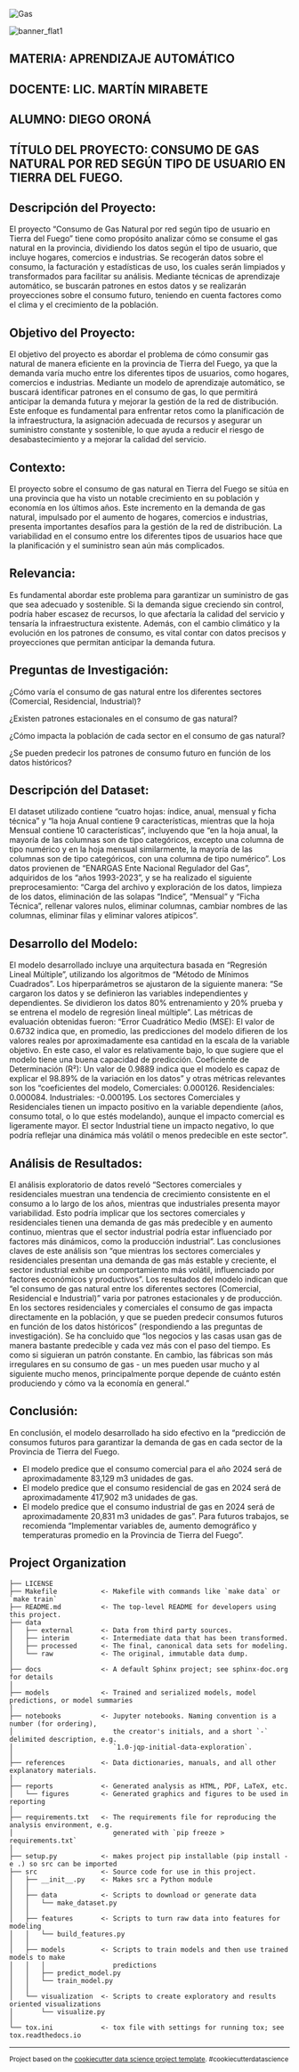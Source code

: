 ![Gas](https://github.com/user-attachments/assets/191ee540-9b02-43f1-9dd9-8c7f95c6ca0d)

![banner_flat1](https://github.com/user-attachments/assets/81259883-b2bd-4db5-bf90-547c8d3d96af)

## MATERIA: APRENDIZAJE AUTOMÁTICO
## DOCENTE: LIC. MARTÍN MIRABETE
## ALUMNO: DIEGO ORONÁ
## TÍTULO DEL PROYECTO: CONSUMO DE GAS NATURAL POR RED SEGÚN TIPO DE USUARIO EN TIERRA DEL FUEGO.

## Descripción del Proyecto:
El proyecto “Consumo de Gas Natural por red según tipo de usuario en Tierra del Fuego” tiene como propósito analizar cómo se consume el gas natural en la provincia, dividiendo los datos según el tipo de usuario, que incluye hogares, comercios e industrias. Se recogerán datos sobre el consumo, la facturación y estadísticas de uso, los cuales serán limpiados y transformados para facilitar su análisis. Mediante técnicas de aprendizaje automático, se buscarán patrones en estos datos y se realizarán proyecciones sobre el consumo futuro, teniendo en cuenta factores como el clima y el crecimiento de la población.

## Objetivo del Proyecto:
El objetivo del proyecto es abordar el problema de cómo consumir gas natural de manera eficiente en la provincia de Tierra del Fuego, ya que la demanda varía mucho entre los diferentes tipos de usuarios, como hogares, comercios e industrias. Mediante un modelo de aprendizaje automático, se buscará identificar patrones en el consumo de gas, lo que permitirá anticipar la demanda futura y mejorar la gestión de la red de distribución. Este enfoque es fundamental para enfrentar retos como la planificación de la infraestructura, la asignación adecuada de recursos y asegurar un suministro constante y sostenible, lo que ayuda a reducir el riesgo de desabastecimiento y a mejorar la calidad del servicio.

## Contexto:
El proyecto sobre el consumo de gas natural en Tierra del Fuego se sitúa en una provincia que ha visto un notable crecimiento en su población y economía en los últimos años. Este incremento en la demanda de gas natural, impulsado por el aumento de hogares, comercios e industrias, presenta importantes desafíos para la gestión de la red de distribución. La variabilidad en el consumo entre los diferentes tipos de usuarios hace que la planificación y el suministro sean aún más complicados.

## Relevancia:
Es fundamental abordar este problema para garantizar un suministro de gas que sea adecuado y sostenible. Si la demanda sigue creciendo sin control, podría haber escasez de recursos, lo que afectaría la calidad del servicio y tensaría la infraestructura existente. Además, con el cambio climático y la evolución en los patrones de consumo, es vital contar con datos precisos y proyecciones que permitan anticipar la demanda futura.

## Preguntas de Investigación:
¿Cómo varía el consumo de gas natural entre los diferentes sectores (Comercial, Residencial, Industrial)?

¿Existen patrones estacionales en el consumo de gas natural?

¿Cómo impacta la población de cada sector en el consumo de gas natural?

¿Se pueden predecir los patrones de consumo futuro en función de los datos históricos?

## Descripción del Dataset:
El dataset utilizado contiene “cuatro hojas: índice, anual, mensual y ficha técnica” y “la hoja Anual contiene 9 características, mientras que la hoja Mensual contiene 10 características”, incluyendo que “en la hoja anual, la mayoría de las columnas son de tipo categóricos, excepto una columna de tipo numérico y en la hoja mensual similarmente, la mayoría de las columnas son de tipo categóricos, con una columna de tipo numérico”. Los datos provienen de “ENARGAS Ente Nacional Regulador del Gas”, adquiridos de los “años 1993-2023”, y se ha realizado el siguiente preprocesamiento: “Carga del archivo y exploración de los datos, limpieza de los datos, eliminación de las solapas “Indice”, “Mensual” y “Ficha Técnica”, rellenar valores nulos, eliminar columnas, cambiar nombres de las columnas, eliminar filas y eliminar valores atípicos”.

## Desarrollo del Modelo:
El modelo desarrollado incluye una arquitectura basada en “Regresión Lineal Múltiple”, utilizando los algoritmos de “Método de Mínimos Cuadrados”. Los hiperparámetros se ajustaron de la siguiente manera: “Se cargaron los datos y se definieron las variables independientes y dependientes. Se dividieron los datos 80% entrenamiento y 20% prueba y se entrena el modelo de regresión lineal múltiple”. Las métricas de evaluación obtenidas fueron: “Error Cuadrático Medio (MSE): El valor de 0.6732 indica que, en promedio, las predicciones del modelo difieren de los valores reales por aproximadamente esa cantidad en la escala de la variable objetivo. En este caso, el valor es relativamente bajo, lo que sugiere que el modelo tiene una buena capacidad de predicción. Coeficiente de Determinación (R²): Un valor de 0.9889 indica que el modelo es capaz de explicar el 98.89% de la variación en los datos” y otras métricas relevantes son los “coeficientes del modelo, Comerciales: 0.000126. Residenciales: 0.000084. Industriales: -0.000195. Los sectores Comerciales y Residenciales tienen un impacto positivo en la variable dependiente (años, consumo total, o lo que estés modelando), aunque el impacto comercial es ligeramente mayor. El sector Industrial tiene un impacto negativo, lo que podría reflejar una dinámica más volátil o menos predecible en este sector”.

## Análisis de Resultados:
El análisis exploratorio de datos reveló “Sectores comerciales y residenciales muestran una tendencia de crecimiento consistente en el consumo a lo largo de los años, mientras que industriales presenta mayor variabilidad. Esto podría implicar que los sectores comerciales y residenciales tienen una demanda de gas más predecible y en aumento continuo, mientras que el sector industrial podría estar influenciado por factores más dinámicos, como la producción industrial”. Las conclusiones claves de este análisis son “que mientras los sectores comerciales y residenciales presentan una demanda de gas más estable y creciente, el sector industrial exhibe un comportamiento más volátil, influenciado por factores económicos y productivos”. Los resultados del modelo indican que “el consumo de gas natural entre los diferentes sectores (Comercial, Residencial e Industrial)” varia por patrones estacionales y de producción. En los sectores residenciales y comerciales el consumo de gas impacta directamente en la población, y que se pueden predecir consumos futuros en función de los datos históricos” (respondiendo a las preguntas de investigación). Se ha concluido que “los negocios y las casas usan gas de manera bastante predecible y cada vez más con el paso del tiempo. Es como si siguieran un patrón constante. En cambio, las fábricas son más irregulares en su consumo de gas - un mes pueden usar mucho y al siguiente mucho menos, principalmente porque depende de cuánto estén produciendo y cómo va la economía en general.”

## Conclusión:
En conclusión, el modelo desarrollado ha sido efectivo en la “predicción de consumos futuros para garantizar la demanda de gas en cada sector de la Provincia de Tierra del Fuego.
* El modelo predice que el consumo comercial para el año 2024 será de aproximadamente 83,129 m3 unidades de gas.
* El modelo predice que el consumo residencial de gas en 2024 será de aproximadamente 417,902 m3 unidades de gas.
* El modelo predice que el consumo industrial de gas en 2024 será de aproximadamente 20,831 m3 unidades de gas”.
Para futuros trabajos, se recomienda “Implementar variables de, aumento demográfico y temperaturas promedio en la Provincia de Tierra del Fuego”.


Project Organization
------------

    ├── LICENSE
    ├── Makefile           <- Makefile with commands like `make data` or `make train`
    ├── README.md          <- The top-level README for developers using this project.
    ├── data
    │   ├── external       <- Data from third party sources.
    │   ├── interim        <- Intermediate data that has been transformed.
    │   ├── processed      <- The final, canonical data sets for modeling.
    │   └── raw            <- The original, immutable data dump.
    │
    ├── docs               <- A default Sphinx project; see sphinx-doc.org for details
    │
    ├── models             <- Trained and serialized models, model predictions, or model summaries
    │
    ├── notebooks          <- Jupyter notebooks. Naming convention is a number (for ordering),
    │                         the creator's initials, and a short `-` delimited description, e.g.
    │                         `1.0-jqp-initial-data-exploration`.
    │
    ├── references         <- Data dictionaries, manuals, and all other explanatory materials.
    │
    ├── reports            <- Generated analysis as HTML, PDF, LaTeX, etc.
    │   └── figures        <- Generated graphics and figures to be used in reporting
    │
    ├── requirements.txt   <- The requirements file for reproducing the analysis environment, e.g.
    │                         generated with `pip freeze > requirements.txt`
    │
    ├── setup.py           <- makes project pip installable (pip install -e .) so src can be imported
    ├── src                <- Source code for use in this project.
    │   ├── __init__.py    <- Makes src a Python module
    │   │
    │   ├── data           <- Scripts to download or generate data
    │   │   └── make_dataset.py
    │   │
    │   ├── features       <- Scripts to turn raw data into features for modeling
    │   │   └── build_features.py
    │   │
    │   ├── models         <- Scripts to train models and then use trained models to make
    │   │   │                 predictions
    │   │   ├── predict_model.py
    │   │   └── train_model.py
    │   │
    │   └── visualization  <- Scripts to create exploratory and results oriented visualizations
    │       └── visualize.py
    │
    └── tox.ini            <- tox file with settings for running tox; see tox.readthedocs.io


--------

<p><small>Project based on the <a target="_blank" href="https://drivendata.github.io/cookiecutter-data-science/">cookiecutter data science project template</a>. #cookiecutterdatascience</small></p>
